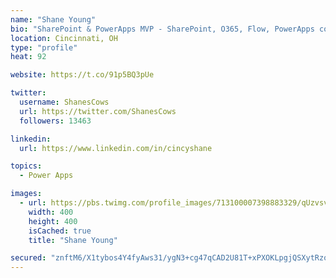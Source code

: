 ```yaml
---
name: "Shane Young"
bio: "SharePoint & PowerApps MVP - SharePoint, O365, Flow, PowerApps consulting? @PowerApps911 | Pure Snark? You found it."
location: Cincinnati, OH
type: "profile"
heat: 92

website: https://t.co/91p5BQ3pUe

twitter:
  username: ShanesCows
  url: https://twitter.com/ShanesCows
  followers: 13463

linkedin:
  url: https://www.linkedin.com/in/cincyshane

topics:
  - Power Apps

images:
  - url: https://pbs.twimg.com/profile_images/713100007398883329/qUzvsvQ3_400x400.jpg
    width: 400
    height: 400
    isCached: true
    title: "Shane Young"

secured: "znftM6/X1tybos4Y4fyAws31/ygN3+cg47qCAD2U81T+xPXOKLpgjQSXytRzor6QuoFfUac34KrQh22RS0aQud7l8rWp9+/eM3aO2OWf5izZRKj40DXM/WDukepNZtwh4RmVRPRG+u3cPf3KHcMrhCxIYGoTXWL5ptVjfpYXWflxwxPfiQGKjTQqH/c3eqpp1MQ3o9Q0far8ZSdCg7xRyES7AG6ObO5X9Kmb1o2vdkHUm5quPV9gslsDLdCV+Fu2q7731fZwYvefu+M7smpYqSJ/RaEFo9b591S3odoy7R7OuvlLUbp7OGvROUsE/fNQxls6qRuAy0c3G7MH9Hz3n6lkatwY/DEck/D61Zp45PYbf10p5nxufLGfn16hQVSRPhd1d3jQK8s5L5G5H1uOZqdxFyq8avdOi7fj3rRbMfQ=;2i6lU66inhLg4oO81TL0zQ=="
---
```


